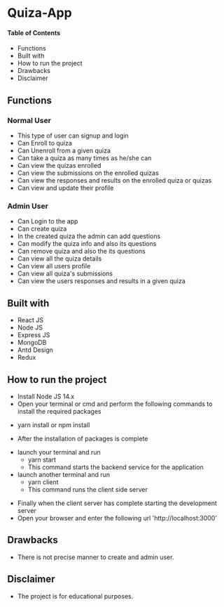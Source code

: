 # Quiza-App 


#### Table of Contents
* Functions
* Built with 
* How to run the project
* Drawbacks
* Disclaimer

## Functions

### Normal User
* This type of user can signup and login
* Can Enroll to quiza
* Can Unenroll from a given quiza
* Can take a quiza as many times as he/she can
* Can view the quizas enrolled
* Can view the submissions on the enrolled quizas
* Can view the responses and results on the enrolled quiza or quizas
* Can view and update their profile


### Admin User
* Can Login to the app
* Can create quiza
* In the created quiza the admin can add questions
* Can modify the quiza info and also its questions
* Can remove quiza and also the its questions
* Can view all the quiza details
* Can view all users profile
* Can view all quiza's submissions
* Can view the users responses and results in a given quiza



## Built with

* React JS
* Node JS
* Express JS
* MongoDB
* Antd Design
* Redux


## How to run the project

* Install Node JS 14.x
* Open your terminal or cmd and perform the following commands  to install the required packages
- yarn install or npm install

* After the installation of packages is complete
- launch your terminal and run
  - yarn start
  * This command starts the backend service for the application
- launch another terminal and run 
  - yarn client
  * This command runs the client side server


* Finally when the client server has complete starting the development server
* Open your browser and enter the following url
   'http://localhost:3000'


## Drawbacks
* There is not precise manner to create and admin user.

## Disclaimer
* The project is for educational purposes.